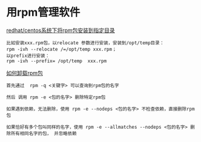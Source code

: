 # 用rpm管理软件
[redhat/centos系统下将rpm包安装到指定目录](http://jingyan.baidu.com/article/6181c3e06c0205152ef153fe.html)

	比如安装xxx.rpm包，以relocate 参数进行安装，安装到/opt/temp目录：
	rpm -ivh --relocate /=/opt/temp xxx.rpm；
	以prefix进行安装：
	rpm -ivh --prefix= /opt/temp  xxx.rpm
	
[如何卸载rpm包](http://www.cnblogs.com/ziziwu/archive/2012/02/01/2335102.html)
	
	首先通过  rpm -q <关键字> 可以查询到rpm包的名字

 	然后 调用 rpm -e <包的名字> 删除特定rpm包

 	如果遇到依赖，无法删除，使用 rpm -e --nodeps <包的名字> 不检查依赖，直接删除rpm包

 	如果恰好有多个包叫同样的名字，使用 rpm -e --allmatches --nodeps <包的名字> 删除所有相同名字的包， 并忽略依赖	
